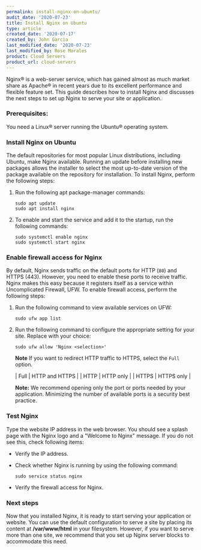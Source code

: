 ```yaml
---
permalink: install-nginx-on-ubuntu/
audit_date: '2020-07-23'
title: Install Nginx on Ubuntu
type: article
created_date: '2020-07-17'
created_by: John Garcia
last_modified_date: '2020-07-23'
last_modified_by: Rose Morales
product: Cloud Servers
product_url: cloud-servers
---
```


Nginx&reg; is a web-server service, which has gained almost as much market share as Apache&reg; in recent years
due to its excellent performance and flexible feature set.  This guide describes how to install Nginx and discusses
the next steps to set up Nginx to serve your site or application.

### Prerequisites:

You need a Linux&reg; server running the Ubuntu&reg; operating system.

### Install Nginx on Ubuntu

The default repositories for most popular Linux distributions, including Ubuntu, make Nginx available. Running an update
before installing new packages allows the installer to select the most up-to-date version of the package available on the
repository for installation. To install Nginx, perform the following steps:

1. Run the following apt package-manager commands:

       sudo apt update
       sudo apt install nginx

2. To enable and start the service and add it to the startup, run the following commands:

       sudo systemctl enable nginx
       sudo systemctl start nginx

### Enable firewall access for Nginx

By default, Nginx sends traffic on the default ports for HTTP (`80`) and HTTPS (443). However, you need to
enable these ports to receive traffic. Nginx makes this easy because it registers itself as a service
within Uncomplicated Firewall, UFW. To enable firewall access, perform the following steps:

1. Run the following command to view available services on UFW:

       sudo ufw app list

2. Run the following command to configure the appropriate setting for your site. Replace **<selection>** with your choice:

       sudo ufw allow 'Nginx <selection>'
    
    **Note**  If you want to redirect HTTP traffic to HTTPS, select the `Full` option.

    | Full | HTTP and HTTPS |
    | HTTP | HTTP only      |
    | HTTPS | HTTPS only    |

    **Note:**  We recommend opening only the port or ports needed by your application. Minimizing the number of
    available ports is a security best practice.

### Test Nginx

Type the website IP address in the web browser. You should see a splash page with the Nginx logo and a
"Welcome to Nginx" message.  If you do not see this, check following items:

- Verify the IP address.

- Check whether Nginx is running by using the following command:

      sudo service status nginx
    
- Verify the firewall access for Nginx.  

### Next steps

Now that you installed Nginx, it is ready to start serving your application or website.  You can use the default
configuration to serve a site by placing its content at **/var/www/html** in your filesystem. However, if you want
to serve more than one site, we recommend that you set up Nginx server blocks to accommodate this need.
